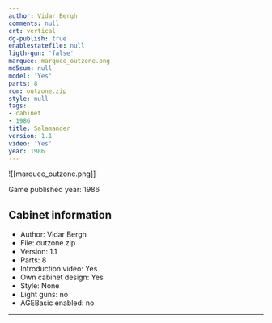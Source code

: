 ```yaml
---
author: Vidar Bergh
comments: null
crt: vertical
dg-publish: true
enablestatefile: null
ligth-gun: 'false'
marquee: marquee_outzone.png
md5sum: null
model: 'Yes'
parts: 8
rom: outzone.zip
style: null
tags:
- cabinet
- 1986
title: Salamander
version: 1.1
video: 'Yes'
year: 1986
---
```


![[marquee_outzone.png]]

Game published year: 1986

## Cabinet information

- Author: Vidar Bergh
- File: outzone.zip
- Version: 1.1
- Parts: 8
- Introduction video: Yes
- Own cabinet design: Yes
- Style: None
- Light guns: no
- AGEBasic enabled: no

---
